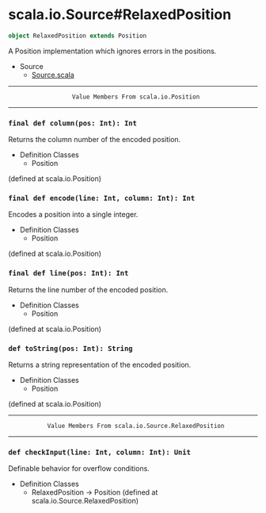 
#                       scala.io.Source#RelaxedPosition                       #

```scala
object RelaxedPosition extends Position
```

A Position implementation which ignores errors in the positions.

* Source
  * [Source.scala](https://github.com/scala/scala/tree/6d09a1ba5f/src/library/scala/io/Source.scala#L1)


--------------------------------------------------------------------------------
                      Value Members From scala.io.Position
--------------------------------------------------------------------------------


### `final def column(pos: Int): Int`                                        ###

Returns the column number of the encoded position.

* Definition Classes
  * Position

(defined at scala.io.Position)


### `final def encode(line: Int, column: Int): Int`                          ###

Encodes a position into a single integer.

* Definition Classes
  * Position

(defined at scala.io.Position)


### `final def line(pos: Int): Int`                                          ###

Returns the line number of the encoded position.

* Definition Classes
  * Position

(defined at scala.io.Position)


### `def toString(pos: Int): String`                                         ###

Returns a string representation of the encoded position.

* Definition Classes
  * Position

(defined at scala.io.Position)


--------------------------------------------------------------------------------
               Value Members From scala.io.Source.RelaxedPosition
--------------------------------------------------------------------------------


### `def checkInput(line: Int, column: Int): Unit`                           ###

Definable behavior for overflow conditions.

* Definition Classes
  * RelaxedPosition → Position
(defined at scala.io.Source.RelaxedPosition)

